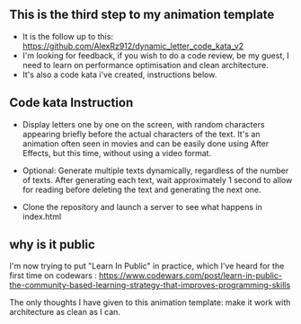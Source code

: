## This is the third step to my animation template

- It is the follow up to this: https://github.com/AlexRz912/dynamic_letter_code_kata_v2
- I'm looking for feedback, if you wish to do a code review, be my guest, I need to learn on performance optimisation and clean architecture.
- It's also a code kata i've created, instructions below.

## Code kata Instruction

- Display letters one by one on the screen, with random characters appearing briefly before the actual characters of the text. It's an animation often seen in movies and can be easily done using After Effects, but this time, without using a video format.

- Optional: Generate multiple texts dynamically, regardless of the number of texts. After generating each text, wait approximately 1 second to allow for reading before deleting the text and generating the next one.

- Clone the repository and launch a server to see what happens in index.html

## why is it public

I'm now trying to put "Learn In Public" in practice, which I've heard for the first time on codewars :
https://www.codewars.com/post/learn-in-public-the-community-based-learning-strategy-that-improves-programming-skills

The only thoughts I have given to this animation template: make it work with architecture as clean as I can.
